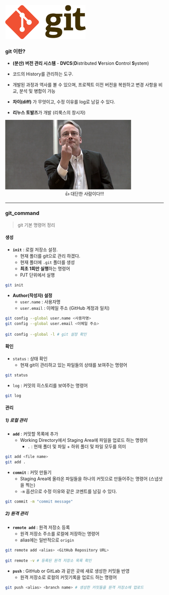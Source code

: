<img src="git.assets/1200px-Git-logo.svg.png" alt="초보자를 위한 깃(Git) 사용법 · Yoon&#39;s devlog" style="zoom:25%;" />



### git 이란?

- **(분산) 버전 관리 시스템** - **DVCS**(**D**istributed **V**ersion **C**ontrol **S**ystem)
- 코드의 History를 관리하는 도구.
- 개발된 과정과 역사를 볼 수 있으며, 프로젝트 이전 버전을 복원하고 변경 사항을 비교, 분석 및 병합이 가능
- **차이(diff)** 가 무엇이고, 수정 이유를 log로 남길 수 있다.



- **리누스 토발즈**가 개발 (리룩스의 창시자)

<img src="git.assets/R800x0" alt="리누스 토발즈(Linus Torvalds)와 Open Source 진영 ... 그리고, 욕" style="zoom: 50%;" />

<center>👍 대단한 사람이다!!!</center>

***



### git_command

> git 기본 명령어 정리



#### 생성

- **`init`** : 로컬 저장소 설정.
  - 현재 폴더를 git으로 관리 하겠다.
  - 현재 폴더에 `.git` 폴더를 생성
  - **최초 1회만 실행**하는 명령어
  - PJT 단위에서 실행

```bash
git init
```



- **Author(작성자) 설정**
  - `user.name` : 사용자명
  - `user.email` : 이메일 주소 (GitHub 계정과 일치)

```bash
git config --global user.name <사용자명>
git config --global user.email <이메일 주소>

git config --global -l # git 설정 확인
```



#### 확인

- `status` : 상태 확인
  - 현재 git이 관리하고 있는 파일들의 상태를 보여주는 명령어

```bash
git status
```



- `log` : 커밋의 히스토리를 보여주는 명령어

```bash
git log
```



#### 관리

##### 1) 로컬 관리

- **`add`** : 커밋할 목록에 추가
  - Working Directory에서 Staging Area에 파일을 업로드 하는 명령어
    - `.` : 현재 폴더 및 파일 +  하위 폴더 및 파일 모두를 의미

```bash
git add <file name>
git add .
```



- **`commit`** : 커밋 만들기
  - Staging Area에 올라온 파일들을 하나의 커밋으로 만들어주는 명령어 (스냅샷을 찍는)
  - `-m` 옵션으로 수정 이유와 같은 코멘트를 남길 수 있다.

```bash
git commit -m "commit message"
```



##### 2) 원격 관리

- **`remote add`** : 원격 저장소 등록
  - 원격 저장소 주소를 로컬에 저장하는 명령어
  - alias에는 일반적으로 `origin`

```bash
git remote add <alias> <GitHub Repository URL>

git remote -v # 등록된 원격 저장소 목록 확인
```



- **`push`** : GitHub or GitLab 과 같은 곳에 새로 생성한 커밋들 반영
  - 원격 저장소로 로컬의 커밋기록을 업로드 하는 명령어

```bash
git push <alias> <branch name> # 생성한 커밋들을 원격 저장소에 업로드
```





